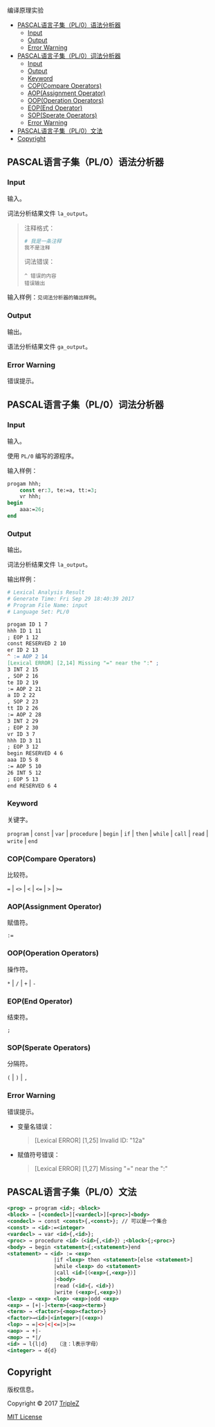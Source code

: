 编译原理实验

<!-- TOC -->

- [PASCAL语言子集（PL/0）语法分析器](#pascal语言子集pl0语法分析器)
	- [Input](#input)
	- [Output](#output)
	- [Error Warning](#error-warning)
- [PASCAL语言子集（PL/0）词法分析器](#pascal语言子集pl0词法分析器)
	- [Input](#input-1)
	- [Output](#output-1)
	- [Keyword](#keyword)
	- [COP(Compare Operators)](#copcompare-operators)
	- [AOP(Assignment Operator)](#aopassignment-operator)
	- [OOP(Operation Operators)](#oopoperation-operators)
	- [EOP(End Operator)](#eopend-operator)
	- [SOP(Sperate Operators)](#sopsperate-operators)
	- [Error Warning](#error-warning-1)
- [PASCAL语言子集（PL/0）文法](#pascal语言子集pl0文法)
- [Copyright](#copyright)

<!-- /TOC -->

## PASCAL语言子集（PL/0）语法分析器

### Input

输入。

词法分析结果文件 `la_output`。

> 注释格式：
> ```makefile
> # 我是一条注释
> 我不是注释
> ```
> 词法错误：
> ```
> ^ 错误的内容
> 错误输出
> ```


输入样例：`见词法分析器的输出样例`。

### Output

输出。

语法分析结果文件 `ga_output`。

### Error Warning

错误提示。




## PASCAL语言子集（PL/0）词法分析器

### Input

输入。

使用 `PL/0` 编写的源程序。

输入样例：

```pascal
progam hhh;
    const er:3, te:=a, tt:=3;
    vr hhh;
begin
    aaa:=26;
end
```

### Output

输出。

词法分析结果文件 `la_output`。

输出样例：
```makefile
# Lexical Analysis Result
# Generate Time: Fri Sep 29 18:40:39 2017
# Program File Name: input
# Language Set: PL/0

progam ID 1 7
hhh ID 1 11
; EOP 1 12
const RESERVED 2 10
er ID 2 13
^ := AOP 2 14
[Lexical ERROR] [2,14] Missing "=" near the ":" ;
3 INT 2 15
, SOP 2 16
te ID 2 19
:= AOP 2 21
a ID 2 22
, SOP 2 23
tt ID 2 26
:= AOP 2 28
3 INT 2 29
; EOP 2 30
vr ID 3 7
hhh ID 3 11
; EOP 3 12
begin RESERVED 4 6
aaa ID 5 8
:= AOP 5 10
26 INT 5 12
; EOP 5 13
end RESERVED 6 4
```

### Keyword

关键字。

`program` | `const` | `var` | `procedure` | `begin` | `if` | `then` | `while` | `call` | `read` | `write` | `end`

### COP(Compare Operators)

比较符。

`=` | `<>` | `<` | `<=` | `>` | `>=`

### AOP(Assignment Operator)

赋值符。

`:=`

### OOP(Operation Operators)

操作符。

`*` | `/` | `+` | `-`

### EOP(End Operator)

结束符。

`;`

### SOP(Sperate Operators)

分隔符。

`(` | `)` | `,`

### Error Warning

错误提示。

- 变量名错误：
	> [Lexical ERROR] [1,25] Invalid ID: "12a"
- 赋值符号错误：
	> [Lexical ERROR] [1,27] Missing "=" near the ":"

## PASCAL语言子集（PL/0）文法

```xml
<prog> → program <id>; <block>
<block> → [<condecl>][<vardecl>][<proc>]<body>
<condecl> → const <const>{,<const>}; // 可以是一个集合
<const> → <id>:=<integer> 
<vardecl> → var <id>{,<id>};
<proc> → procedure <id>（<id>{,<id>}）;<block>{;<proc>}
<body> → begin <statement>{;<statement>}end
<statement> → <id> := <exp>
               |if <lexp> then <statement>[else <statement>]
               |while <lexp> do <statement>
               |call <id>[（<exp>{,<exp>}）]
               |<body>
               |read (<id>{，<id>})
               |write (<exp>{,<exp>})
<lexp> → <exp> <lop> <exp>|odd <exp>
<exp> → [+|-]<term>{<aop><term>}
<term> → <factor>{<mop><factor>}
<factor>→<id>|<integer>|(<exp>)
<lop> → =|<>|<|<=|>|>=
<aop> → +|-
<mop> → *|/
<id> → l{l|d}   （注：l表示字母）
<integer> → d{d}
```

## Copyright

版权信息。

Copyright &copy; 2017 [TripleZ](https://github.com/Triple-Z/)

[MIT License](https://github.com/Triple-Z/CP-Homework/blob/master/LICENSE.md)